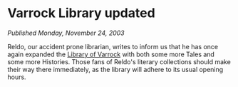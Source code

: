 # Varrock Library updated
*Published Monday, November 24, 2003*

Reldo, our accident prone librarian, writes to inform us that he has once again expanded the [Library of Varrock](http://www.runescape.com/kbase/view.ws?guid=lore) with both some more Tales and some more Histories.
Those fans of Reldo's literary collections should make their way there immediately, as the library will adhere to its usual opening hours.